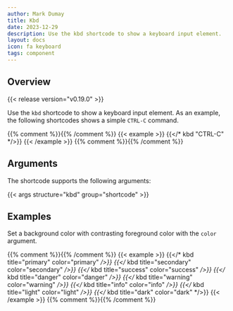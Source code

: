 ```yaml
---
author: Mark Dumay
title: Kbd
date: 2023-12-29
description: Use the kbd shortcode to show a keyboard input element.
layout: docs
icon: fa keyboard
tags: component
---
```


## Overview

{{< release version="v0.19.0" >}}

Use the `kbd` shortcode to show a keyboard input element. As an example, the following shortcodes shows a simple `CTRL-C` command.

{{% comment %}}<!-- markdownlint-disable MD037 -->{{% /comment %}}
{{< example >}}
{{</* kbd "CTRL-C" */>}}
{{< /example >}}
{{% comment %}}<!-- markdownlint-enable MD037 -->{{% /comment %}}

## Arguments

The shortcode supports the following arguments:

{{< args structure="kbd" group="shortcode" >}}

## Examples

Set a background color with contrasting foreground color with the `color` argument.

{{% comment %}}<!-- markdownlint-disable MD037 -->{{% /comment %}}
{{< example >}}
{{</* kbd title="primary" color="primary" */>}}
{{</* kbd title="secondary" color="secondary" */>}}
{{</* kbd title="success" color="success" */>}}
{{</* kbd title="danger" color="danger" */>}}
{{</* kbd title="warning" color="warning" */>}}
{{</* kbd title="info" color="info" */>}}
{{</* kbd title="light" color="light" */>}}
{{</* kbd title="dark" color="dark" */>}}
{{< /example >}}
{{% comment %}}<!-- markdownlint-enable MD037 -->{{% /comment %}}
